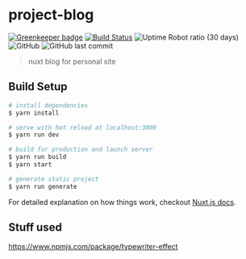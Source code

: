 # project-blog

[![Greenkeeper badge](https://badges.greenkeeper.io/ThomasAndrewMacLean/project-blog.svg)](https://greenkeeper.io/)
[![Build Status](https://travis-ci.org/ThomasAndrewMacLean/project-blog.svg?branch=master)](https://travis-ci.org/ThomasAndrewMacLean/project-blog)
![Uptime Robot ratio (30 days)](https://img.shields.io/uptimerobot/ratio/m781415234-bf216a778aca4aaac17a5718.svg)
![GitHub](https://img.shields.io/github/license/ThomasAndrewMacLean/project-blog.svg)
![GitHub last commit](https://img.shields.io/github/last-commit/ThomasAndrewMacLean/project-blog.svg)


> nuxt blog for personal site

## Build Setup

```bash
# install dependencies
$ yarn install

# serve with hot reload at localhost:3000
$ yarn run dev

# build for production and launch server
$ yarn run build
$ yarn start

# generate static project
$ yarn run generate
```

For detailed explanation on how things work, checkout [Nuxt.js docs](https://nuxtjs.org).

## Stuff used

https://www.npmjs.com/package/typewriter-effect
